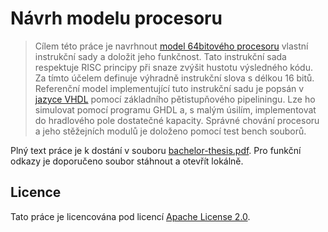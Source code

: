 # Návrh modelu procesoru

> Cílem této práce je navrhnout [model 64bitového procesoru](https://github.com/dominiksalvet/risc63) vlastní instrukční sady a doložit jeho funkčnost. Tato instrukční sada respektuje RISC principy při snaze zvýšit hustotu výsledného kódu. Za tímto účelem definuje výhradně instrukční slova s délkou 16 bitů. Referenční model implementující tuto instrukční sadu je popsán v [jazyce VHDL](https://github.com/dominiksalvet/uvod_do_vhdl) pomocí základního pětistupňového pipeliningu. Lze ho simulovat pomocí programu GHDL a, s malým úsilím, implementovat do hradlového pole dostatečné kapacity. Správné chování procesoru a jeho stěžejních modulů je doloženo pomocí test bench souborů.

Plný text práce je k dostání v souboru [bachelor-thesis.pdf](bachelor-thesis.pdf). Pro funkční odkazy je doporučeno soubor stáhnout a otevřít lokálně.

## Licence

Tato práce je licencována pod licencí [Apache License 2.0](license).

